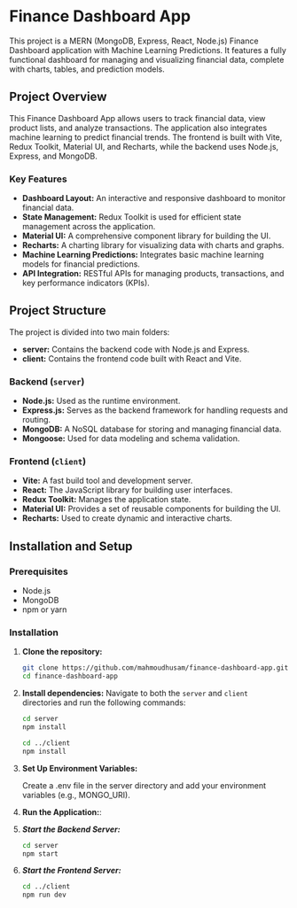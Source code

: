 # Finance Dashboard App

This project is a MERN (MongoDB, Express, React, Node.js) Finance Dashboard application with Machine Learning Predictions. It features a fully functional dashboard for managing and visualizing financial data, complete with charts, tables, and prediction models.

## Project Overview

This Finance Dashboard App allows users to track financial data, view product lists, and analyze transactions. The application also integrates machine learning to predict financial trends. The frontend is built with Vite, Redux Toolkit, Material UI, and Recharts, while the backend uses Node.js, Express, and MongoDB.

### Key Features

- **Dashboard Layout:** An interactive and responsive dashboard to monitor financial data.
- **State Management:** Redux Toolkit is used for efficient state management across the application.
- **Material UI:** A comprehensive component library for building the UI.
- **Recharts:** A charting library for visualizing data with charts and graphs.
- **Machine Learning Predictions:** Integrates basic machine learning models for financial predictions.
- **API Integration:** RESTful APIs for managing products, transactions, and key performance indicators (KPIs).

## Project Structure

The project is divided into two main folders:

- **server:** Contains the backend code with Node.js and Express.
- **client:** Contains the frontend code built with React and Vite.

### Backend (`server`)

- **Node.js:** Used as the runtime environment.
- **Express.js:** Serves as the backend framework for handling requests and routing.
- **MongoDB:** A NoSQL database for storing and managing financial data.
- **Mongoose:** Used for data modeling and schema validation.

### Frontend (`client`)

- **Vite:** A fast build tool and development server.
- **React:** The JavaScript library for building user interfaces.
- **Redux Toolkit:** Manages the application state.
- **Material UI:** Provides a set of reusable components for building the UI.
- **Recharts:** Used to create dynamic and interactive charts.

## Installation and Setup

### Prerequisites

- Node.js
- MongoDB
- npm or yarn

### Installation

1. **Clone the repository:**

   ```bash
   git clone https://github.com/mahmoudhusam/finance-dashboard-app.git
   cd finance-dashboard-app

2. **Install dependencies:**
    Navigate to both the `server` and `client` directories and run the following commands:

   ```bash
   cd server
   npm install
   
   cd ../client
   npm install   


3. **Set Up Environment Variables:**

   Create a .env file in the server directory and add your environment variables (e.g., MONGO_URI).

4. **Run the Application:**:

1. ***Start the Backend Server:***
   ```bash
   cd server
   npm start

2. ***Start the Frontend Server:***
   ```bash
   cd ../client
   npm run dev
